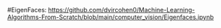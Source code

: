 
#EigenFaces:
https://github.com/dvircohen0/Machine-Learning-Algorithms-From-Scratch/blob/main/computer_vision/Eigenfaces.ipynb
